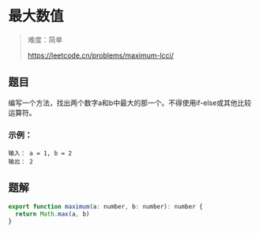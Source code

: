 # 最大数值

> 难度：简单
>
> https://leetcode.cn/problems/maximum-lcci/

## 题目

编写一个方法，找出两个数字a和b中最大的那一个。不得使用if-else或其他比较运算符。

### 示例：
```
输入： a = 1, b = 2
输出： 2
```

## 题解

```javascript
export function maximum(a: number, b: number): number {
  return Math.max(a, b)
}

```
